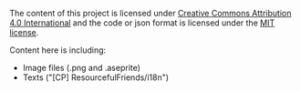 The content of this project is licensed under [Creative Commons Attribution 4.0 International](https://creativecommons.org/licenses/by/4.0/) and the code or json format is licensed under the [MIT license](https://mit-license.org/).

Content here is including:
- Image files (.png and .aseprite)
- Texts ("[CP] ResourcefulFriends/i18n")
